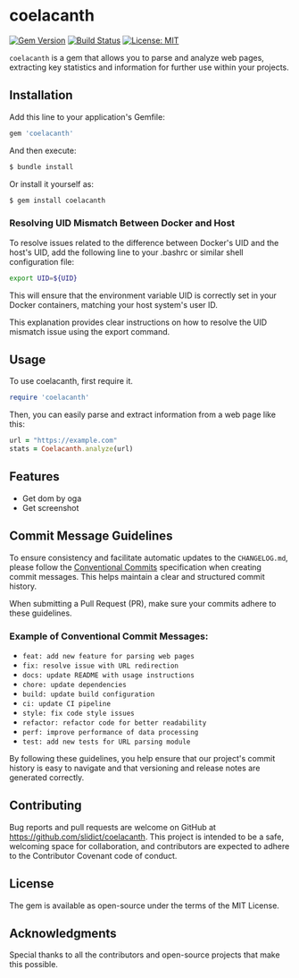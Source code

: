 # coelacanth

[![Gem Version](https://badge.fury.io/rb/coelacanth.svg)](https://badge.fury.io/rb/coelacanth)
[![Build Status](https://github.com/slidict/coelacanth/actions/workflows/main.yml/badge.svg)](https://github.com/slidict/coelacanth/actions)
[![License: MIT](https://img.shields.io/badge/License-MIT-blue.svg)](https://opensource.org/licenses/MIT)

`coelacanth` is a gem that allows you to parse and analyze web pages, extracting key statistics and information for further use within your projects.

## Installation

Add this line to your application's Gemfile:


```ruby
gem 'coelacanth'
```

And then execute:

```bash
$ bundle install
```

Or install it yourself as:

```bash
$ gem install coelacanth
```

### Resolving UID Mismatch Between Docker and Host

To resolve issues related to the difference between Docker's UID and the host's UID, add the following line to your .bashrc or similar shell configuration file:

```bash
export UID=${UID}
```

This will ensure that the environment variable UID is correctly set in your Docker containers, matching your host system's user ID.

This explanation provides clear instructions on how to resolve the UID mismatch issue using the export command.

## Usage
To use coelacanth, first require it.

```ruby
require 'coelacanth'
```

Then, you can easily parse and extract information from a web page like this:

```ruby
url = "https://example.com"
stats = Coelacanth.analyze(url)
```

## Features
- Get dom by oga
- Get screenshot

## Commit Message Guidelines

To ensure consistency and facilitate automatic updates to the `CHANGELOG.md`, please follow the [Conventional Commits](https://www.conventionalcommits.org/) specification when creating commit messages. This helps maintain a clear and structured commit history.

When submitting a Pull Request (PR), make sure your commits adhere to these guidelines.

### Example of Conventional Commit Messages:

- `feat: add new feature for parsing web pages`
- `fix: resolve issue with URL redirection`
- `docs: update README with usage instructions`
- `chore: update dependencies`
- `build: update build configuration`
- `ci: update CI pipeline`
- `style: fix code style issues`
- `refactor: refactor code for better readability`
- `perf: improve performance of data processing`
- `test: add new tests for URL parsing module`

By following these guidelines, you help ensure that our project's commit history is easy to navigate and that versioning and release notes are generated correctly.

## Contributing
Bug reports and pull requests are welcome on GitHub at https://github.com/slidict/coelacanth. This project is intended to be a safe, welcoming space for collaboration, and contributors are expected to adhere to the Contributor Covenant code of conduct.

## License
The gem is available as open-source under the terms of the MIT License.

## Acknowledgments
Special thanks to all the contributors and open-source projects that make this possible.
